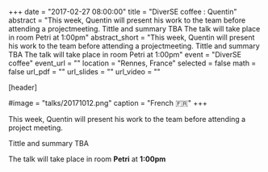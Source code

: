 +++
date = "2017-02-27 08:00:00"
title = "DiverSE coffee : Quentin"
abstract = "This week, Quentin will present his work to the team before attending a projectmeeting. Tittle and summary TBA The talk will take place in room Petri at 1:00pm"
abstract_short = "This week, Quentin will present his work to the team before attending a projectmeeting. Tittle and summary TBA The talk will take place in room Petri at 1:00pm"
event = "DiverSE coffee"
event_url = ""
location = "Rennes, France"
selected = false
math = false
url_pdf = ""
url_slides = ""
url_video = ""


[header]

#image = "talks/20171012.png"
caption = "French :fr:"
+++


This week, Quentin will present his work to the team before attending a project meeting.

Tittle and summary TBA

The talk will take place in room <strong>Petri</strong> at <strong>1:00pm</strong>
